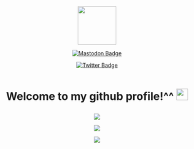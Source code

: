 <div id="header" align="center">
  <img src="https://media.tenor.com/dVVvVxCTXBMAAAAi/akirambow-smile-person.gif" width="100"/>
</div>
<div id="badges">
 <p align='center'> <a href="https://piaille.fr/@st4lwolf">
    <img src="https://img.shields.io/badge/mastodon-purple?style=for-the-badge&logo=mastodon&logoColor=white" alt="Mastodon Badge"/>
   </a></p>
  <p align='center'> <a href="https://twitter.com/st4lwolf">
    <img src="https://img.shields.io/badge/Twitter-blue?style=for-the-badge&logo=twitter&logoColor=white" alt="Twitter Badge"/>
   </a></p>
</div>
<p align='center'><img src="https://komarev.com/ghpvc/?username=Malwprotector&style=flat-square&color=blue" alt=""/></p>
<h1><p align='center'>
  Welcome to my github profile!^^
  <img src="https://media.giphy.com/media/hvRJCLFzcasrR4ia7z/giphy.gif" width="30px"/>
  </p></h1>
<p align="center">
<img src="https://github-readme-stats.vercel.app/api?username=Malwprotector&theme=dark&show_icons=true"/>
</p>
<p align="center">
<img src="http://github-readme-streak-stats.herokuapp.com?user=Malwprotector&theme=dark&hide_border=true&mode=weekly"/>
</p>
<p align="center">
<img src="https://github-readme-stats.vercel.app/api/top-langs/?username=Malwprotector&theme=dark"/>
</p>

